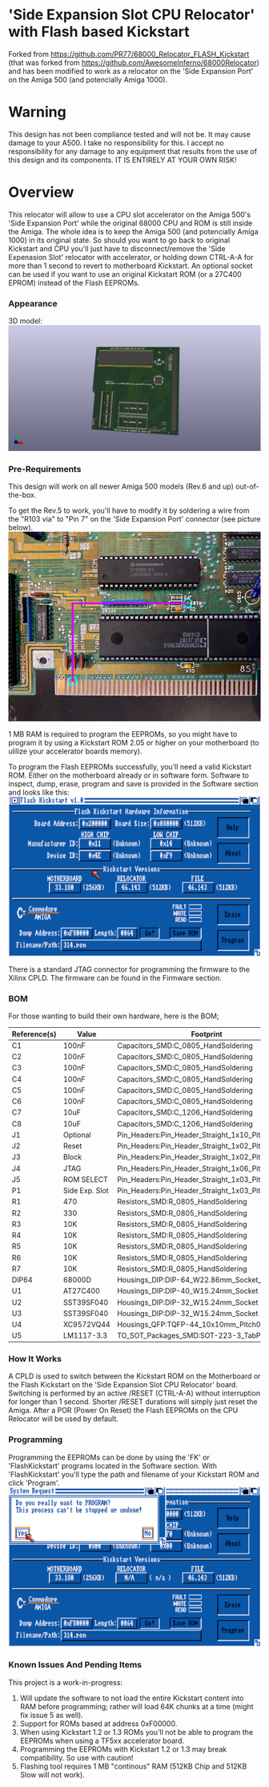 # 'Side Expansion Slot CPU Relocator' with Flash based Kickstart
Forked from https://github.com/PR77/68000_Relocator_FLASH_Kickstart (that was forked from https://github.com/AwesomeInferno/68000Relocator) and has been modified to work as a relocator on the 'Side Expansion Port' on the Amiga 500 (and potencially Amiga 1000).

# Warning
This design has not been compliance tested and will not be. It may cause damage to your A500. I take no responsibility for this. I accept no responsibility for any damage to any equipment that results from the use of this design and its components. IT IS ENTIRELY AT YOUR OWN RISK!

# Overview
This relocator will allow to use a CPU slot accelerator on the Amiga 500's 'Side Expansion Port' while the original 68000 CPU and ROM is still inside the Amiga.
The whole idea is to keep the Amiga 500 (and potencially Amiga 1000) in its original state. So should you want to go back to original Kickstart and CPU you'll just have to disconnect/remove the 'Side Expenasion Slot' relocator with accelerator, or holding down CTRL-A-A for more than 1 second to revert to motherboard Kickstart.
An optional socket can be used if you want to use an original Kickstart ROM (or a 27C400 EPROM) instead of the Flash EEPROMs.

### Appearance
3D model:
![3D Model](/Images/design.png)

### Pre-Requirements
This design will work on all newer Amiga 500 models (Rev.6 and up) out-of-the-box.

To get the Rev.5 to work, you'll have to modify it by soldering a wire from the "R103 via" to "Pin 7" on the 'Side Expansion Port' connector (see picture below).
![Solder Points Rev.5](/Images/solder_rev5.png)


1 MB RAM is required to program the EEPROMs, so you might have to program it by using a Kickstart ROM 2.05 or higher on your motherboard (to ulilize your accelerator boards memory).

To program the Flash EEPROMs successfully, you'll need a valid Kickstart ROM. Either on the motherboard already or in software form.
Software to inspect, dump, erase, program and save is provided in the Software section and looks like this:
![Flash Kickstart v1.0](/Images/flashkickstart.png)


There is a standard JTAG connector for programming the firmware to the Xilinx CPLD. The firmware can be found in the Firmware section.

### BOM
For those wanting to build their own hardware, here is the BOM;

| Reference(s) | Value          | Footprint                                                      |
|--------------|----------------|----------------------------------------------------------------|
| C1           | 100nF          | Capacitors_SMD:C_0805_HandSoldering                            |
| C2           | 100nF          | Capacitors_SMD:C_0805_HandSoldering                            |
| C3           | 100nF          | Capacitors_SMD:C_0805_HandSoldering                            |
| C4           | 100nF          | Capacitors_SMD:C_0805_HandSoldering                            |
| C5           | 100nF          | Capacitors_SMD:C_0805_HandSoldering                            |
| C6           | 100nF          | Capacitors_SMD:C_0805_HandSoldering                            |
| C7           | 10uF           | Capacitors_SMD:C_1206_HandSoldering                            |
| C8           | 10uF           | Capacitors_SMD:C_1206_HandSoldering                            |
| J1           | Optional       | Pin_Headers:Pin_Header_Straight_1x10_Pitch2.54mm               |
| J2           | Reset          | Pin_Headers:Pin_Header_Straight_1x02_Pitch2.54mm               |
| J3           | Block          | Pin_Headers:Pin_Header_Straight_1x02_Pitch2.54mm               |
| J4           | JTAG           | Pin_Headers:Pin_Header_Straight_1x06_Pitch2.54mm               |
| J5           | ROM SELECT     | Pin_Headers:Pin_Header_Straight_1x03_Pitch2.54mm               |
| P1           | Side Exp. Slot | Pin_Headers:Pin_Header_Straight_1x03_Pitch2.54mm               |
| R1           | 470            | Resistors_SMD:R_0805_HandSoldering                             |
| R2           | 330            | Resistors_SMD:R_0805_HandSoldering                             |
| R3           | 10K            | Resistors_SMD:R_0805_HandSoldering                             |
| R4           | 10K            | Resistors_SMD:R_0805_HandSoldering                             |
| R5           | 10K            | Resistors_SMD:R_0805_HandSoldering                             |
| R6           | 10K            | Resistors_SMD:R_0805_HandSoldering                             |
| R7           | 10K            | Resistors_SMD:R_0805_HandSoldering                             |
| DIP64        | 68000D         | Housings_DIP:DIP-64_W22.86mm_Socket_LongPads                   |
| U1           | AT27C400       | Housings_DIP:DIP-40_W15.24mm_Socket                            |
| U2           | SST39SF040     | Housings_DIP:DIP-32_W15.24mm_Socket                            |
| U3           | SST39SF040     | Housings_DIP:DIP-32_W15.24mm_Socket                            |
| U4           | XC9572VQ44     | Housings_QFP:TQFP-44_10x10mm_Pitch0.8mm                        |
| U5           | LM1117-3.3     | TO_SOT_Packages_SMD:SOT-223-3_TabPin2                          |

### How It Works
A CPLD is used to switch between the Kickstart ROM on the Motherboard or the Flash Kickstart on the 'Side Expansion Slot CPU Relocator' board.
Switching is performed by an active /RESET (CTRL-A-A) without interruption for longer than 1 second. Shorter /RESET durations will simply just reset the Amiga.
After a POR (Power On Reset) the Flash EEPROMs on the CPU Relocator will be used by default.

### Programming
Programming the EEPROMs can be done by using the 'FK' or 'FlashKickstart' programs located in the Software section.
With 'FlashKickstart' you'll type the path and filename of your Kickstart ROM and click 'Program'.
![Programming the Flash EEPROMs](/Images/program.png)


### Known Issues And Pending Items
This project is a work-in-progress:

1. Will update the software to not load the entire Kickstart content into RAM before programming; rather will load 64K chunks at a time (might fix issue 5 as well).
2. Support for ROMs based at address 0xF00000.
3. When using Kickstart 1.2 or 1.3 ROMs you'll not be able to program the EEPROMs when using a TF5xx accelerator board.
4. Programming the EEPROMs with Kickstart 1.2 or 1.3 may break compatibility. So use with caution!
5. Flashing tool requires 1 MB "continous" RAM (512KB Chip and 512KB Slow will not work).
